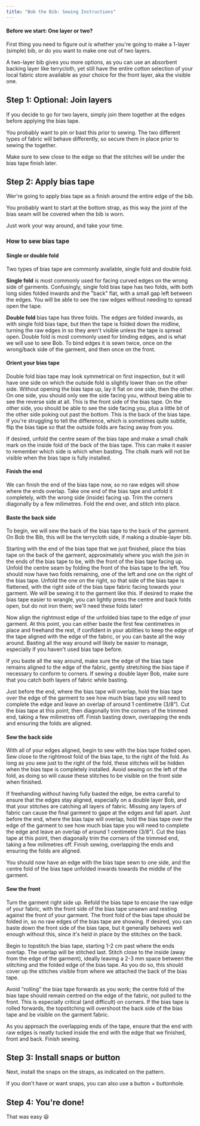 ```yaml
---
title: "Bob the Bib: Sewing Instructions"
---
```


<Note>

#### Before we start: One layer or two?

First thing you need to figure out is whether you're going to make a 1-layer (simple) bib,
or do you want to make one out of two layers.

A two-layer bib gives you more options, as you can use an absorbent backing layer like
terrycloth, yet still have the entire cotton selection of your local fabric store available
as your choice for the front layer, aka the visible one.

</Note>
 
## Step 1: Optional: Join layers

If you decide to go for two layers, simply join them together at the edges before applying
the bias tape.

You probably want to pin or bast this prior to sewing. The two different types of fabric
will behave differently, so secure them in place prior to sewing the together.

Make sure to sew close to the edge so that the stitches will be under the bias tape
finish later.


## Step 2: Apply bias tape

Wer're going to apply bias tape as a finish around the entire edge of the bib.

You probably want to start at the bottom strap, as this way the joint of the bias
seam will be covered when the bib is worn.

Just work your way around, and take your time.

### How to sew bias tape

<Note>

#### Single or double fold
Two types of bias tape are commonly available, single fold and double fold.

**Single fold** is most commonly used for facing curved edges on the wrong side of garments. Confusingly, single fold bias tape has two folds, with both long sides folded inwards and the "back" flat, with a small gap left between the edges. You will be able to see the raw edges without needing to spread open the tape. 

**Double fold** bias tape has three folds. The edges are folded inwards, as with single fold bias tape, but then the tape is folded down the midline, turning the raw edges in so they aren't visible unless the tape is spread open. Double fold is most commonly used for binding edges, and is what we will use to sew Bob. To bind edges it is sewn twice, once on the wrong/back side of the garment, and then once on the front.
</Note>


#### Orient your bias tape
Double fold bias tape may look symmetrical on first inspection, but it will have one side on which the outside fold is slightly lower than on the other side. Without opening the bias tape up, lay it flat on one side, then the other. On one side, you should only see the side facing you, without being able to see the reverse side at all. This is the front side of the bias tape. On the other side, you should be able to see the side facing you, plus a little bit of the other side poking out past the bottom. This is the back of the bias tape. If you're struggling to tell the difference, which is sometimes quite subtle, flip the bias tape so that the outside folds are facing away from you.

If desired, unfold the centre seam of the bias tape and make a small chalk mark on the inside fold of the back of the bias tape. This can make it easier to remember which side is which when basting. The chalk mark will not be visible when the bias tape is fully installed.

#### Finish the end
We can finish the end of the bias tape now, so no raw edges will show where the ends overlap. Take one end of the bias tape and unfold it completely, with the wrong side (inside) facing up. Trim the corners diagonally by a few milimetres. Fold the end over, and stitch into place.

#### Baste the back side
To begin, we will sew the back of the bias tape to the back of the garment. On Bob the Bib, this will be the terrycloth side, if making a double-layer bib.

Starting with the end of the bias tape that we just finished, place the bias tape on the back of the garment, approximately where you wish the join in the ends of the bias tape to be, with the front of the bias tape facing up. Unfold the centre seam by folding the front of the bias tape to the left. You should now have two folds remaining, one of the left and one on the right of the bias tape. Unfold the one on the right, so that side of the bias tape is flattened, with the right side of the bias tape fabric facing towards your garment. We will be sewing it to the garment like this. If desired to make the bias tape easier to wrangle, you can lightly press the centre and back folds open, but do not iron them; we'll need these folds later!

Now align the rightmost edge of the unfolded bias tape to the edge of your garment. At this point, you can either baste the first few centimetres in place and freehand the rest, if confident in your abilities to keep the edge of the tape aligned with the edge of the fabric, or you can baste all the way around. Basting all the way around will likely be easier to manage, especially if you haven't used bias tape before.

If you baste all the way around, make sure the edge of the bias tape remains aligned to the edge of the fabric, gently stretching the bias tape if necessary to conform to corners. If sewing a double layer Bob, make sure that you catch both layers of fabric while basting.

Just before the end, where the bias tape will overlap, hold the bias tape over the edge of the garment to see how much bias tape you will need to complete the edge and leave an overlap of around 1 centimetre (3/8"). Cut the bias tape at this point, then diagonally trim the corners of the trimmed end, taking a few milimetres off. Finish basting down, overlapping the ends and ensuring the folds are aligned.


#### Sew the back side
With all of your edges aligned, begin to sew with the bias tape folded open. Sew close to the rightmost fold of the bias tape, to the right of the fold. As long as you sew just to the right of the fold, these stitches will be hidden when the bias tape is completely installed. Avoid sewing on the left of the fold, as doing so will cause these stitches to be visible on the front side when finished. 

If freehanding without having fully basted the edge, be extra careful to ensure that the edges stay aligned, especially on a double layer Bob, and that your stitches are catching all layers of fabric. Missing any layers of fabric can cause the final garment to gape at the edges and fall apart. Just before the end, where the bias tape will overlap, hold the bias tape over the edge of the garment to see how much bias tape you will need to complete the edge and leave an overlap of around 1 centimetre (3/8"). Cut the bias tape at this point, then diagonally trim the corners of the trimmed end, taking a few milimetres off. Finish sewing, overlapping the ends and ensuring the folds are aligned.

You should now have an edge with the bias tape sewn to one side, and the centre fold of the bias tape unfolded inwards towards the middle of the garment.

#### Sew the front
Turn the garment right side up. Refold the bias tape to encase the raw edge of your fabric, with the front side of the bias tape unsewn and resting against the front of your garment. The front fold of the bias tape should be folded in, so no raw edges of the bias tape are showing. If desired, you can baste down the front side of the bias tape, but it generally behaves well enough without this, since it's held in place by the stitches on the back.

Begin to topstitch the bias tape, starting 1-2 cm past where the ends overlap. The overlap will be stitched last. Stitch close to the inside (away from the edge of the garment), ideally leaving a 2-3 mm space between the stitching and the folded edge of the bias tape. As you do so, this should cover up the stitches visible from where we attached the back of the bias tape.

Avoid "rolling" the bias tape forwards as you work; the centre fold of the bias tape should remain centred on the edge of the fabric, not pulled to the front. This is especially critical (and difficult) on corners. If the bias tape is rolled forwards, the topstitching will overshoot the back side of the bias tape and be visible on the garment fabric.

As you approach the overlapping ends of the tape, ensure that the end with raw edges is neatly tucked inside the end with the edge that we finished, front and back. Finish sewing.

## Step 3: Install snaps or button

Next, install the snaps on the straps, as indicated on the pattern. 

If you don't have or want snaps, you can also use a button + buttonhole.


## Step 4: You're done!

That was easy 😃

